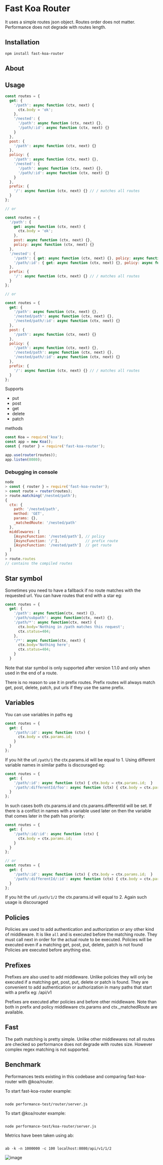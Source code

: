 # Fast Koa Router

It uses a simple routes json object. Routes order does not matter. Performance does not degrade with routes length.

## Installation

`npm install fast-koa-router`

## About

## Usage

```js
const routes = {
  get: {
    '/path': async function (ctx, next) {
      ctx.body = 'ok';
    },
    '/nested': {
      '/path': async function (ctx, next) {},
      '/path/:id': async function (ctx, next) {}
    }
  },
  post: {
    '/path': async function (ctx, next) {}
  },
  policy: {
    '/path': async function (ctx, next) {},
    '/nested': {
      '/path': async function (ctx, next) {},
      '/path/:id': async function (ctx, next) {}
    }
  },
  prefix: {
    '/': async function (ctx, next) {} // / matches all routes
  }
};

// or

const routes = {
  '/path': {
    get: async function (ctx, next) {
      ctx.body = 'ok';
    },
    post: async function (ctx, next) {},
    policy: async function (ctx, next) {}
  },
  '/nested': {
    '/path': { get: async function (ctx, next) {}, policy: async function (ctx, next) {} },
    '/path/:id': { get: async function (ctx, next) {}, policy: async function (ctx, next) {} }
  },
  prefix: {
    '/': async function (ctx, next) {} // / matches all routes
  }
};

// or

const routes = {
  get: {
    '/path': async function (ctx, next) {},
    '/nested/path': async function (ctx, next) {},
    '/nested/path/:id': async function (ctx, next) {}
  },
  post: {
    '/path': async function (ctx, next) {}
  },
  policy: {
    '/path': async function (ctx, next) {},
    '/nested/path': async function (ctx, next) {},
    '/nested/path/:id': async function (ctx, next) {}
  },
  prefix: {
    '/': async function (ctx, next) {} // / matches all routes
  }
};
```

Supports

- put
- post
- get
- delete
- patch

methods

```js
const Koa = require('koa');
const app = new Koa();
const { router } = require('fast-koa-router');

app.use(router(routes));
app.listen(8080);
```

### Debugging in console

```js
node
> const { router } = require('fast-koa-router');
> const route = router(routes);
> route.matching('/nested/path');
{
  ctx: {
    path: '/nested/path',
    method: 'GET',
    params: {},
    _matchedRoute: '/nested/path'
  },
  middlewares: [
    [AsyncFunction: '/nested/path'], // policy
    [AsyncFunction: '/'],            // prefix route
    [AsyncFunction: '/nested/path']  // get route
  ]
}
> route.routes
// contains the compiled routes
```

## Star symbol

Sometimes you need to have a fallback if no route matches with the requested url. You can have routes that end with a star eg:

```js
const routes = {
  get: {
    '/path': async function(ctx, next) {},
    '/path/subpath': async function(ctx, next) {},
    '/path/*': async function(ctx, next) {
      ctx.body='Nothing in /path matches this request';
      ctx.status=404;
    },
    '/*': async function(ctx, next) {
      ctx.body='Nothing here';
      ctx.status=404;
    }
  }
```

Note that star symbol is only supported after version 1.1.0 and only when used in the end of a route.

There is no reason to use it in prefix routes. Prefix routes will always match get, post, delete, patch, put urls if they use the same prefix.

## Variables

You can use variables in paths eg

```js
const routes = {
  get: {
    '/path/:id': async function (ctx) {
      ctx.body = ctx.params.id;
    }
  }
};
```

If you hit the url `/path/1` the ctx.params.id will be equal to 1.
Using different variable names in similar paths is discouraged eg:

```js
const routes = {
  get: {
    '/path/:id': async function (ctx) { ctx.body = ctx.params.id;  }
    '/path/:differentId/foo': async function (ctx) { ctx.body = ctx.params.id;  }
  }
};
```

In such cases both ctx.params.id and ctx.params.differentId will be set.
If there is a conflict in names with a variable used later on then the variable that comes later in the path has priority:

```js
const routes = {
  get: {
    '/path/:id/:id': async function (ctx) {
      ctx.body = ctx.params.id;
    }
  }
};

// or 
const routes = {
  get: {
    '/path/:id': async function (ctx) { ctx.body = ctx.params.id;  }
    '/path/:differentId/:id': async function (ctx) { ctx.body = ctx.params.id;  }
  }
};
```
If you hit the url `/path/1/2` the ctx.params.id will equal to 2.
Again such usage is discouraged


## Policies

Policies are used to add authentication and authorization or any other kind of middleware. It is like `all` and is executed before the matching route.
They must call next in order for the actual route to be executed.
Policies will be executed even if a matching get, post, put, delete, patch is not found
Policies are executed before anything else.

## Prefixes

Prefixes are also used to add middleware. Unlike policies they will only be executed if a matching
get, post, put, delete or patch is found. They are convenient to add authentication or authorization in many paths that start with a prefix eg: /api/v1

Prefixes are executed after policies and before other middleware.
Note than both in prefix and policy middleware ctx.params and ctx.\_matchedRoute are available.

## Fast

The path matching is pretty simple. Unlike other middlewares not all routes are checked so performance does not degrade with routes size.
However complex regex matching is not supported.

## Benchmark

Performances tests existing in this codebase and comparing fast-koa-router with @koa/router.

To start fast-koa-router example:

```

node performance-test/router/server.js

```

To start @koa/router example:

```

node performance-test/koa-router/server.js

```

Metrics have been taken using ab:

```

ab -k -n 1000000 -c 100 localhost:8080/api/v1/1/2

```

![image](https://user-images.githubusercontent.com/1398718/75097736-eace0300-55b6-11ea-850e-6c8c62593c07.png)

```

```
